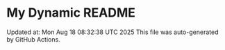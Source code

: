 # My Dynamic README
Updated at: Mon Aug 18 08:32:38 UTC 2025
This file was auto-generated by GitHub Actions.
